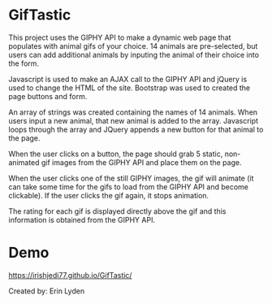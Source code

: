 # GifTastic

This project uses the GIPHY API to make a dynamic web page that populates with animal gifs of your choice. 14 animals are pre-selected, but users can add additional animals by inputing the animal of their choice into the form. 

Javascript is used to make an AJAX call to the GIPHY API and jQuery is used to change the HTML of the site. Bootstrap was used to created the page buttons and form. 

An array of strings was created containing the names of 14 animals. When users input a new animal, that new animal is added to the array. Javascript loops through the array and JQuery appends a new button for that animal to the page. 

When the user clicks on a button, the page should grab 5 static, non-animated gif images from the GIPHY API and place them on the page.

When the user clicks one of the still GIPHY images, the gif will animate (it can take some time for the gifs to load from the GIPHY API and become clickable). If the user clicks the gif again, it stops animation.

The rating for each gif is displayed directly above the gif and this information is obtained from the GIPHY API. 

# Demo 
https://irishjedi77.github.io/GifTastic/

Created by: Erin Lyden 
